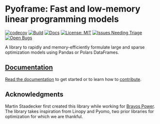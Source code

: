 # Pyoframe: Fast and low-memory linear programming models 

[![codecov](https://codecov.io/gh/Bravos-Power/pyoframe/graph/badge.svg?token=8258XESRYQ)](https://codecov.io/gh/Bravos-Power/pyoframe)
[![Build](https://github.com/Bravos-Power/pyoframe/actions/workflows/ci.yml/badge.svg)](https://github.com/Bravos-Power/pyoframe/actions/workflows/ci.yml)
[![Docs](https://github.com/Bravos-Power/pyoframe/actions/workflows/publish_doc.yml/badge.svg)](https://Bravos-Power.github.io/pyoframe/reference/)
[![License: MIT](https://img.shields.io/badge/License-MIT-yellow.svg)](https://opensource.org/licenses/MIT)
[![Issues Needing Triage](https://img.shields.io/github/issues-search/Bravos-Power/pyoframe?query=no%3Alabel%20is%3Aopen&label=Needs%20Triage)](https://github.com/Bravos-Power/pyoframe/issues?q=is%3Aopen+is%3Aissue+no%3Alabel)
[![Open Bugs](https://img.shields.io/github/issues-search/Bravos-Power/pyoframe?query=label%3Abug%20is%3Aopen&label=Open%20Bugs)](https://github.com/Bravos-Power/pyoframe/issues?q=is%3Aopen+is%3Aissue+label%3Abug)


A library to rapidly and memory-efficiently formulate large and sparse optimization models using Pandas or Polars DataFrames.

## **[Documentation](https://bravos-power.github.io/pyoframe/)**

[Read the documentation](https://bravos-power.github.io/pyoframe/) to get started or to learn how to [contribute](https://bravos-power.github.io/pyoframe/contribute/index.md).


## Acknowledgments

Martin Staadecker first created this library while working for [Bravos Power](https://www.bravospower.com/). The library takes inspiration from Linopy and Pyomo, two prior libraries for optimization for which we are thankful.

